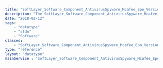 ```yaml
---
title: "SoftLayer_Software_Component_AntivirusSpyware_Mcafee_Epo_Version51"
description: "The SoftLayer_Software_Component_AntivirusSpyware_Mcafee_Epo_Version51 data type represents a single McAfee Secure anti-virus/spyware software component that contacts the McAfee ePO Server version 5.1 backend. "
date: "2018-02-12"
tags:
    - "datatype"
    - "sldn"
    - "Software"
classes:
    - "SoftLayer_Software_Component_AntivirusSpyware_Mcafee_Epo_Version51"
type: "reference"
layout: "datatype"
mainService : "SoftLayer_Software_Component_AntivirusSpyware_Mcafee_Epo_Version51"
---
```

